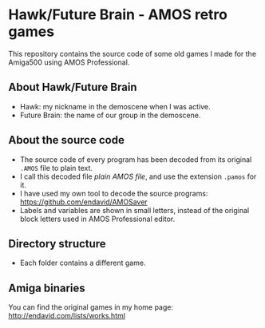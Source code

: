 Hawk/Future Brain - AMOS retro games
=====================================

This repository contains the source code of some old games I made for the Amiga500 using AMOS Professional.

About Hawk/Future Brain
------------------------
* Hawk: my nickname in the demoscene when I was active.
* Future Brain: the name of our group in the demoscene.

About the source code
----------------------
* The source code of every program has been decoded from its original <code>.AMOS</code> file to plain text.
* I call this decoded file _plain AMOS file_, and use the extension <code>.pamos</code> for it.
* I have used my own tool to decode the source programs: https://github.com/endavid/AMOSaver
* Labels and variables are shown in small letters, instead of the original block letters used in AMOS Professional editor.

Directory structure
-------------------
* Each folder contains a different game.

Amiga binaries
---------------
You can find the original games in my home page: http://endavid.com/lists/works.html


